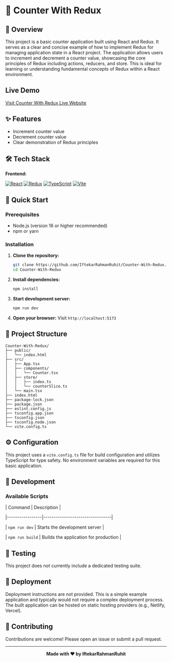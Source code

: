 # 🚀 Counter With Redux

## 📖 Overview

This project is a basic counter application built using React and Redux.  It serves as a clear and concise example of how to implement Redux for managing application state in a React project.  The application allows users to increment and decrement a counter value, showcasing the core principles of Redux including actions, reducers, and store.  This is ideal for learning or understanding fundamental concepts of Redux within a React environment.

## Live Demo
[Visit Counter With Redux Live Website](https://counter-with-redux-123.netlify.app/)

## ✨ Features

- Increment counter value
- Decrement counter value
- Clear demonstration of Redux principles


## 🛠️ Tech Stack

**Frontend:**

[![React](https://img.shields.io/badge/React-20232A?style=for-the-badge&logo=react&logoColor=61DAFB)](https://reactjs.org/) [![Redux](https://img.shields.io/badge/Redux-764ABC?style=for-the-badge&logo=redux&logoColor=white)](https://redux.js.org/) [![TypeScript](https://img.shields.io/badge/TypeScript-007ACC?style=for-the-badge&logo=typescript&logoColor=white)](https://www.typescriptlang.org/) [![Vite](https://img.shields.io/badge/vite-B64F26?style=for-the-badge&logo=vite&logoColor=white)](https://vitejs.dev/)


## 🚀 Quick Start

### Prerequisites

- Node.js (version 16 or higher recommended)
- npm or yarn

### Installation

1. **Clone the repository:**
   ```bash
   git clone https://github.com/IftekarRahmanRuhit/Counter-With-Redux.git
   cd Counter-With-Redux
   ```

2. **Install dependencies:**
   ```bash
   npm install
   ```

3. **Start development server:**
   ```bash
   npm run dev
   ```

4. **Open your browser:**
   Visit `http://localhost:5173`


## 📁 Project Structure

```
Counter-With-Redux/
├── public/
│   └── index.html
├── src/
│   ├── App.tsx
│   ├── components/
│   │   └── Counter.tsx
│   ├── store/
│   │   ├── index.ts
│   │   └── counterSlice.ts
│   └── main.tsx
├── index.html
├── package-lock.json
├── package.json
├── eslint.config.js
├── tsconfig.app.json
├── tsconfig.json
├── tsconfig.node.json
└── vite.config.ts

```

## ⚙️ Configuration

This project uses a `vite.config.ts` file for build configuration and utilizes TypeScript for type safety.  No environment variables are required for this basic application.


## 🔧 Development

### Available Scripts

| Command         | Description                     |

|-----------------|---------------------------------|

| `npm run dev`   | Starts the development server   |

| `npm run build` | Builds the application for production |


## 🧪 Testing

This project does not currently include a dedicated testing suite.


## 🚀 Deployment

Deployment instructions are not provided.  This is a simple example application and typically would not require a complex deployment process.  The built application can be hosted on static hosting providers (e.g., Netlify, Vercel).


## 🤝 Contributing

Contributions are welcome! Please open an issue or submit a pull request.


---

<div align="center">

**Made with ❤️ by IftekarRahmanRuhit**

</div>